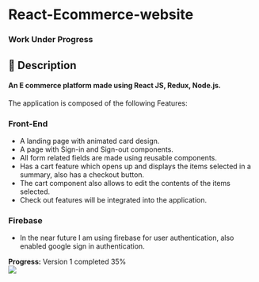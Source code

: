 # React-Ecommerce-website
### Work Under Progress

## 📖 Description

 #### An E commerce platform made using React JS, Redux, Node.js.

 The application is composed of the following Features:

### Front-End

* A landing page with animated card design.
* A page with Sign-in and Sign-out components.
* All form related fields are made using reusable components.
* Has a cart feature which opens up and displays the items selected in a summary, also has a checkout button.
* The cart component also allows to edit the contents of the items selected.
* Check out features will be integrated into the application. 

### Firebase

* In the near future I am using firebase for user authentication, also enabled google sign in authentication.

**Progress:**
Version 1 completed 35%
<br/>
![](public/images/progressbar.png)



